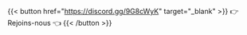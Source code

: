 ##

{{< button href="https://discord.gg/9G8cWyK" target="_blank" >}}
👉 Rejoins-nous 👈
{{< /button >}}
